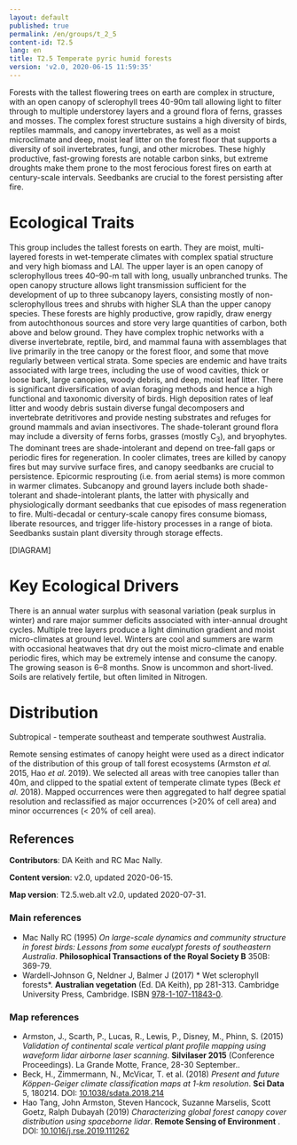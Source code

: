 ```yaml
---
layout: default
published: true
permalink: /en/groups/t_2_5
content-id: T2.5
lang: en
title: T2.5 Temperate pyric humid forests
version: 'v2.0, 2020-06-15 11:59:35'
---
```


Forests with the tallest flowering trees on earth are complex in structure, with an open canopy of sclerophyll trees 40-90m tall allowing light to filter through to multiple understorey layers and a ground flora of ferns, grasses and mosses. The complex forest structure sustains a high diversity of birds, reptiles mammals, and canopy invertebrates, as well as a moist microclimate and deep, moist leaf litter on the forest floor that supports a diversity of soil invertebrates, fungi, and other microbes. These highly productive, fast-growing forests are notable carbon sinks, but extreme droughts make them prone to the most ferocious forest fires on earth at century-scale intervals. Seedbanks are crucial to the forest persisting after fire.

# Ecological Traits
 
This group includes the tallest forests on earth. They are moist, multi-layered forests in wet-temperate climates with complex spatial structure and very high biomass and LAI. The upper layer is an open canopy of sclerophyllous trees 40–90-m tall with long, usually unbranched trunks. The open canopy structure allows light transmission sufficient for the development of up to three subcanopy layers, consisting mostly of non-sclerophyllous trees and shrubs with higher SLA than the upper canopy species. These forests are highly productive, grow rapidly, draw energy from autochthonous sources and store very large quantities of carbon, both above and below ground. They have complex trophic networks with a diverse invertebrate, reptile, bird, and mammal fauna with assemblages that live primarily in the tree canopy or the forest floor, and some that move regularly between vertical strata. Some species are endemic and have traits associated with large trees, including the use of wood cavities, thick or loose bark, large canopies, woody debris, and deep, moist leaf litter. There is significant diversification of avian foraging methods and hence a high functional and taxonomic diversity of birds. High deposition rates of leaf litter and woody debris sustain diverse fungal decomposers and invertebrate detritivores and provide nesting substrates and refuges for ground mammals and avian insectivores. The shade-tolerant ground flora may include a diversity of ferns forbs, grasses (mostly C<sub>3</sub>), and bryophytes. The dominant trees are shade-intolerant and depend on tree-fall gaps or periodic fires for regeneration. In cooler climates, trees are killed by canopy fires but may survive surface fires, and canopy seedbanks are crucial to persistence. Epicormic resprouting (i.e. from aerial stems) is more common in warmer climates. Subcanopy and ground layers include both shade-tolerant and shade-intolerant plants, the latter with physically and physiologically dormant seedbanks that cue episodes of mass regeneration to fire. Multi-decadal or century-scale canopy fires consume biomass, liberate resources, and trigger life-history processes in a range of biota. Seedbanks sustain plant diversity through storage effects.

[DIAGRAM]

# Key Ecological Drivers
 
There is an annual water surplus with seasonal variation (peak surplus in winter) and rare major summer deficits associated with inter-annual drought cycles. Multiple tree layers produce a light diminution gradient and moist micro-climates at ground level. Winters are cool and summers are warm with occasional heatwaves that dry out the moist micro-climate and enable periodic fires, which may be extremely intense and consume the canopy. The growing season is 6–8 months. Snow is uncommon and short-lived. Soils are relatively fertile, but often limited in Nitrogen.
 
# Distribution
 
Subtropical - temperate southeast and temperate southwest Australia.

Remote sensing estimates of canopy height were used as a direct indicator of the distribution of this group of tall forest ecosystems  (Armston _et al._ 2015, Hao _et al._ 2019). We selected all areas with tree canopies taller than 40m, and clipped to the spatial extent of temperate climate types (Beck _et al._ 2018). Mapped occurrences were then aggregated to half degree spatial resolution and reclassified as major occurrences (>20% of cell area) and minor occurrences (< 20% of cell area).

## References

**Contributors**: DA Keith and RC Mac Nally.

**Content version**: v2.0, updated 2020-06-15.

**Map version**: T2.5.web.alt v2.0, updated 2020-07-31.

### Main references
* Mac Nally RC  (1995) *On large-scale dynamics and community structure in forest birds: Lessons from some eucalypt forests of southeastern Australia*. **Philosophical Transactions of the Royal Society B** 350B: 369-79.
* Wardell-Johnson G, Neldner J, Balmer J  (2017) * Wet sclerophyll forests*. **Australian vegetation** (Ed. DA Keith), pp 281-313. Cambridge University Press, Cambridge. ISBN [978-1-107-11843-0](http://www.cambridge.org/9781107118430).

### Map references
* Armston, J., Scarth, P., Lucas, R., Lewis, P., Disney, M., Phinn, S.  (2015) *Validation of continental scale vertical plant profile mapping using waveform lidar airborne laser scanning*. **Silvilaser 2015** (Conference Proceedings). La Grande Motte, France, 28-30 September..
* Beck, H., Zimmermann, N., McVicar, T. et al. (2018) *Present and future Köppen-Geiger climate classification maps at 1-km resolution*. **Sci Data** 5, 180214. DOI: [10.1038/sdata.2018.214](http://doi.org/10.1038/sdata.2018.214)
* Hao Tang, John Armston, Steven Hancock, Suzanne Marselis, Scott Goetz, Ralph Dubayah  (2019) *Characterizing global forest canopy cover distribution using spaceborne lidar*. **Remote Sensing of Environment** . DOI: [10.1016/j.rse.2019.111262](http://doi.org/10.1016/j.rse.2019.111262)
